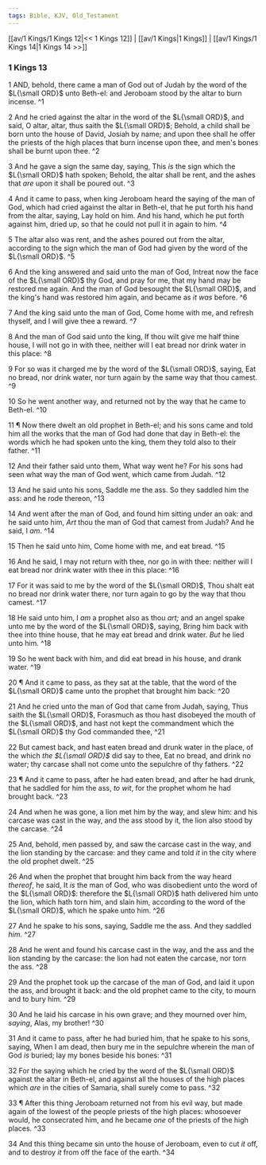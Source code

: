 ```yaml
---
tags: Bible, KJV, Old_Testament
---
```


[[av/1 Kings/1 Kings 12|<< 1 Kings 12]] | [[av/1 Kings|1 Kings]] | [[av/1 Kings/1 Kings 14|1 Kings 14 >>]]

### 1 Kings 13

1 AND, behold, there came a man of God out of Judah by the word of the $L{\small ORD}$ unto Beth-el: and Jeroboam stood by the altar to burn incense. ^1

2 And he cried against the altar in the word of the $L{\small ORD}$, and said, O altar, altar, thus saith the $L{\small ORD}$; Behold, a child shall be born unto the house of David, Josiah by name; and upon thee shall he offer the priests of the high places that burn incense upon thee, and men's bones shall be burnt upon thee. ^2

3 And he gave a sign the same day, saying, This _is_ the sign which the $L{\small ORD}$ hath spoken; Behold, the altar shall be rent, and the ashes that _are_ upon it shall be poured out. ^3

4 And it came to pass, when king Jeroboam heard the saying of the man of God, which had cried against the altar in Beth-el, that he put forth his hand from the altar, saying, Lay hold on him. And his hand, which he put forth against him, dried up, so that he could not pull it in again to him. ^4

5 The altar also was rent, and the ashes poured out from the altar, according to the sign which the man of God had given by the word of the $L{\small ORD}$. ^5

6 And the king answered and said unto the man of God, Intreat now the face of the $L{\small ORD}$ thy God, and pray for me, that my hand may be restored me again. And the man of God besought the $L{\small ORD}$, and the king's hand was restored him again, and became as _it_ _was_ before. ^6

7 And the king said unto the man of God, Come home with me, and refresh thyself, and I will give thee a reward. ^7

8 And the man of God said unto the king, If thou wilt give me half thine house, I will not go in with thee, neither will I eat bread nor drink water in this place: ^8

9 For so was it charged me by the word of the $L{\small ORD}$, saying, Eat no bread, nor drink water, nor turn again by the same way that thou camest. ^9

10 So he went another way, and returned not by the way that he came to Beth-el. ^10

11 ¶ Now there dwelt an old prophet in Beth-el; and his sons came and told him all the works that the man of God had done that day in Beth-el: the words which he had spoken unto the king, them they told also to their father. ^11

12 And their father said unto them, What way went he? For his sons had seen what way the man of God went, which came from Judah. ^12

13 And he said unto his sons, Saddle me the ass. So they saddled him the ass: and he rode thereon, ^13

14 And went after the man of God, and found him sitting under an oak: and he said unto him, _Art_ thou the man of God that camest from Judah? And he said, I _am_. ^14

15 Then he said unto him, Come home with me, and eat bread. ^15

16 And he said, I may not return with thee, nor go in with thee: neither will I eat bread nor drink water with thee in this place: ^16

17 For it was said to me by the word of the $L{\small ORD}$, Thou shalt eat no bread nor drink water there, nor turn again to go by the way that thou camest. ^17

18 He said unto him, I _am_ a prophet also as thou _art;_ and an angel spake unto me by the word of the $L{\small ORD}$, saying, Bring him back with thee into thine house, that he may eat bread and drink water. _But_ he lied unto him. ^18

19 So he went back with him, and did eat bread in his house, and drank water. ^19

20 ¶ And it came to pass, as they sat at the table, that the word of the $L{\small ORD}$ came unto the prophet that brought him back: ^20

21 And he cried unto the man of God that came from Judah, saying, Thus saith the $L{\small ORD}$, Forasmuch as thou hast disobeyed the mouth of the $L{\small ORD}$, and hast not kept the commandment which the $L{\small ORD}$ thy God commanded thee, ^21

22 But camest back, and hast eaten bread and drunk water in the place, of the which _the_ _$L{\small ORD}$_ did say to thee, Eat no bread, and drink no water; thy carcase shall not come unto the sepulchre of thy fathers. ^22

23 ¶ And it came to pass, after he had eaten bread, and after he had drunk, that he saddled for him the ass, _to_ _wit_, for the prophet whom he had brought back. ^23

24 And when he was gone, a lion met him by the way, and slew him: and his carcase was cast in the way, and the ass stood by it, the lion also stood by the carcase. ^24

25 And, behold, men passed by, and saw the carcase cast in the way, and the lion standing by the carcase: and they came and told _it_ in the city where the old prophet dwelt. ^25

26 And when the prophet that brought him back from the way heard _thereof_, he said, It _is_ the man of God, who was disobedient unto the word of the $L{\small ORD}$: therefore the $L{\small ORD}$ hath delivered him unto the lion, which hath torn him, and slain him, according to the word of the $L{\small ORD}$, which he spake unto him. ^26

27 And he spake to his sons, saying, Saddle me the ass. And they saddled _him_. ^27

28 And he went and found his carcase cast in the way, and the ass and the lion standing by the carcase: the lion had not eaten the carcase, nor torn the ass. ^28

29 And the prophet took up the carcase of the man of God, and laid it upon the ass, and brought it back: and the old prophet came to the city, to mourn and to bury him. ^29

30 And he laid his carcase in his own grave; and they mourned over him, _saying_, Alas, my brother! ^30

31 And it came to pass, after he had buried him, that he spake to his sons, saying, When I am dead, then bury me in the sepulchre wherein the man of God _is_ buried; lay my bones beside his bones: ^31

32 For the saying which he cried by the word of the $L{\small ORD}$ against the altar in Beth-el, and against all the houses of the high places which _are_ in the cities of Samaria, shall surely come to pass. ^32

33 ¶ After this thing Jeroboam returned not from his evil way, but made again of the lowest of the people priests of the high places: whosoever would, he consecrated him, and he became _one_ of the priests of the high places. ^33

34 And this thing became sin unto the house of Jeroboam, even to cut _it_ off, and to destroy _it_ from off the face of the earth. ^34
